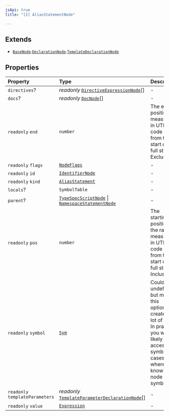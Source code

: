 ```yaml
---
jsApi: true
title: "[I] AliasStatementNode"

---
```

## Extends

- [`BaseNode`](Interface.BaseNode.md).[`DeclarationNode`](Interface.DeclarationNode.md).[`TemplateDeclarationNode`](Interface.TemplateDeclarationNode.md)

## Properties

| Property | Type | Description |
| :------ | :------ | :------ |
| `directives`? | *readonly* [`DirectiveExpressionNode`](Interface.DirectiveExpressionNode.md)[] | - |
| `docs`? | *readonly* [`DocNode`](Interface.DocNode.md)[] | - |
| `readonly` `end` | `number` | The ending position measured in UTF-16 code units from the start of the<br />full string. Exclusive. |
| `readonly` `flags` | [`NodeFlags`](Enumeration.NodeFlags.md) | - |
| `readonly` `id` | [`IdentifierNode`](Interface.IdentifierNode.md) | - |
| `readonly` `kind` | [`AliasStatement`](Enumeration.SyntaxKind.md#aliasstatement) | - |
| `locals`? | `SymbolTable` | - |
| `parent`? | [`TypeSpecScriptNode`](Interface.TypeSpecScriptNode.md) \| [`NamespaceStatementNode`](Interface.NamespaceStatementNode.md) | - |
| `readonly` `pos` | `number` | The starting position of the ranger measured in UTF-16 code units from the<br />start of the full string. Inclusive. |
| `readonly` `symbol` | [`Sym`](Interface.Sym.md) | Could be undefined but making this optional creates a lot of noise. In practice,<br />you will likely only access symbol in cases where you know the node has a symbol. |
| `readonly` `templateParameters` | *readonly* [`TemplateParameterDeclarationNode`](Interface.TemplateParameterDeclarationNode.md)[] | - |
| `readonly` `value` | [`Expression`](Type.Expression.md) | - |
